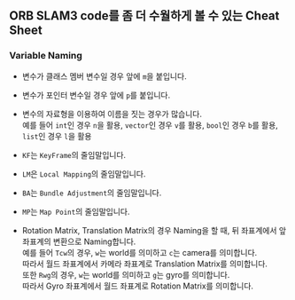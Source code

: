 ## ORB SLAM3 code를 좀 더 수월하게 볼 수 있는 Cheat Sheet  

### Variable Naming  

- 변수가 클래스 멤버 변수일 경우 앞에 `m`을 붙입니다.  
- 변수가 포인터 변수일 경우 앞에 `p`를 붙입니다.  
- 변수의 자료형을 이용하여 이름을 짓는 경우가 많습니다.  
  예를 들어 `int`인 경우 `n`을 활용, `vector`인 경우 `v`를 활용, `bool`인 경우 `b`를 활용, `list`인 경우 `l`을 활용  
  
- `KF`는 `KeyFrame`의 줄임말입니다.  
- `LM`은 `Local Mapping`의 줄임말입니다.  
- `BA`는 `Bundle Adjustment`의 줄임말입니다.  
- `MP`는 `Map Point`의 줄임말입니다.  

- Rotation Matrix, Translation Matrix의 경우 Naming을 할 때, 뒤 좌표계에서 앞 좌표계의 변환으로 Naming합니다.  
  예를 들어 `Tcw`의 경우, `w`는 world를 의미하고 `c`는 camera를 의미합니다.  
  따라서 월드 좌표계에서 카메라 좌표계로 Translation Matrix를 의미합니다.  
  또한 `Rwg`의 경우, `w`는 world를 의미하고 `g`는 gyro를 의미합니다.  
  따라서 Gyro 좌표계에서 월드 좌표계로 Rotation Matrix를 의미합니다.  
  

